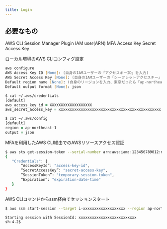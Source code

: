 ```yaml
---
title: Login
---
```


## 必要なもの

AWS CLI
Session Manager Plugin
IAM user(ARN)
MFA
Access Key
Secret Access Key

ローカル環境のAWS CLIコンフィグ設定

``` zsh
aws configure
AWS Access Key ID [None]: (自身のIAMユーザーの「アクセスキーID」を入力)
AWS Secret Access Key [None]: (自身のIAMユーザーの「シークレットアクセスキー」を入力)
Default region name [None]: (自身のリージョンを入力、東京だったら「ap-northeast-1」を入力)
Default output format [None]: json

```



``` zsh
$ cat ~/.aws/credentials
[default]
aws_access_key_id = XXXXXXXXXXXXXXXXXXX
aws_secret_access_key = xxxxxxxxxxxxxxxxxxxxxxxxxxxxxxxxxxxxxxxxxxxxxx

$ cat ~/.aws/config
[default]
region = ap-northeast-1
output = json
```


 MFAを利用したAWS CLI経由でのAWSリソースアクセス認証

 ``` zsh
$ aws sts get-session-token --serial-number arn:aws:iam::123456789012:mfa/ssm-user --token-code XXXXXX
{
    "Credentials": {
        “AccessKeyId”: "access-key-id",
        “SecretAccessKey”: "secret-access-key",
        “SessionToken”: "temporary-session-token",
        “Expiration”: "expiration-date-time"
    }
}
 ```

AWS CLIコマンドからssm経由でセッションスタート

``` zsh
$ aws ssm start-session --target i-xxxxxxxxxxxxxxxxxxx --region ap-northeast-1

Starting session with SessionId: xxxxxxxxxxxxxxxxxxxxxxxxxx
sh-4.2$

```
